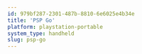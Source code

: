```yaml
---
id: 979bf287-2301-487b-8810-6e6025e4b34e
title: 'PSP Go'
platform: playstation-portable
system_type: handheld
slug: psp-go
---
```

